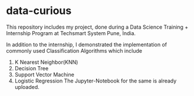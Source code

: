 # data-curious

This repository includes my project, done during a Data Science Training + Internship Program at Techsmart System Pune, India.
 
In addition to the internship, I demonstrated the implementation of commonly used Classification Algorithms which include
1. K Nearest Neighbor(KNN)
2. Decision Tree
3. Support Vector Machine
4. Logistic Regression
The Jupyter-Notebook for the same is already uploaded.

